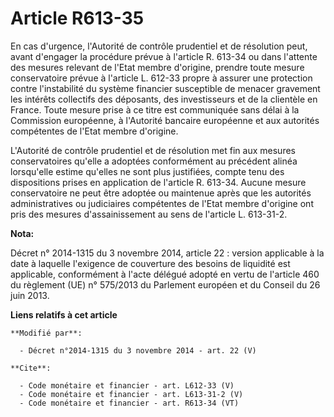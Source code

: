 # Article R613-35

En cas d'urgence, l'Autorité de contrôle prudentiel et de résolution peut, avant d'engager la procédure prévue à l'article R.
613-34 ou dans l'attente des mesures relevant de l'Etat membre d'origine, prendre toute mesure conservatoire prévue à
l'article L. 612-33 propre à assurer une protection contre l'instabilité du système financier susceptible de menacer
gravement les intérêts collectifs des déposants, des investisseurs et de la clientèle en France. Toute mesure prise à ce
titre est communiquée sans délai à la Commission européenne, à l'Autorité bancaire européenne et aux autorités compétentes de
l'Etat membre d'origine. 

L'Autorité de contrôle prudentiel et de résolution met fin aux mesures conservatoires qu'elle a adoptées conformément au
précédent alinéa lorsqu'elle estime qu'elles ne sont plus justifiées, compte tenu des dispositions prises en application de
l'article R. 613-34. Aucune mesure conservatoire ne peut être adoptée ou maintenue après que les autorités administratives ou
judiciaires compétentes de l'Etat membre d'origine ont pris des mesures d'assainissement au sens de l'article L. 613-31-2.

**Nota:**

Décret n° 2014-1315 du 3 novembre 2014, article 22 : version applicable à la date à laquelle l'exigence de couverture des
besoins de liquidité est applicable, conformément à l'acte délégué adopté en vertu de l'article 460 du règlement (UE) n°
575/2013 du Parlement européen et du Conseil du 26 juin 2013.

**Liens relatifs à cet article**

	**Modifié par**:

	  - Décret n°2014-1315 du 3 novembre 2014 - art. 22 (V)

	**Cite**:

	  - Code monétaire et financier - art. L612-33 (V)
	  - Code monétaire et financier - art. L613-31-2 (V)
	  - Code monétaire et financier - art. R613-34 (VT)
